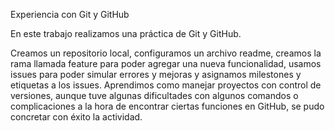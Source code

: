 Experiencia con Git y GitHub

En este trabajo realizamos una práctica de Git y GitHub. 

Creamos un repositorio local, configuramos un archivo readme, creamos la rama llamada feature para poder agregar una nueva funcionalidad, usamos issues para poder simular errores y mejoras y asignamos milestones y etiquetas a los issues. Aprendimos como manejar proyectos con control de versiones, aunque tuve algunas dificultades con algunos comandos o complicaciones a la hora de encontrar ciertas funciones en GitHub, se pudo concretar con éxito la actividad. 